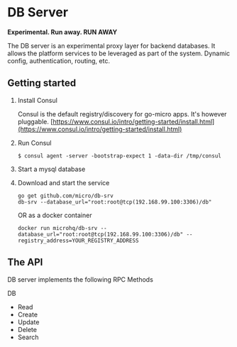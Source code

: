 # DB Server

**Experimental. Run away. RUN AWAY**

The DB server is an experimental proxy layer for backend databases. It allows the platform services to be leveraged 
as part of the system. Dynamic config, authentication, routing, etc.

## Getting started

1. Install Consul

	Consul is the default registry/discovery for go-micro apps. It's however pluggable.
	[https://www.consul.io/intro/getting-started/install.html](https://www.consul.io/intro/getting-started/install.html)

2. Run Consul
	```
	$ consul agent -server -bootstrap-expect 1 -data-dir /tmp/consul
	```

3. Start a mysql database

4. Download and start the service

	```shell
	go get github.com/micro/db-srv
	db-srv --database_url="root:root@tcp(192.168.99.100:3306)/db"
	```

	OR as a docker container

	```shell
	docker run microhq/db-srv --database_url="root:root@tcp(192.168.99.100:3306)/db" --registry_address=YOUR_REGISTRY_ADDRESS
	```

## The API
DB server implements the following RPC Methods

DB
- Read
- Create
- Update
- Delete
- Search
